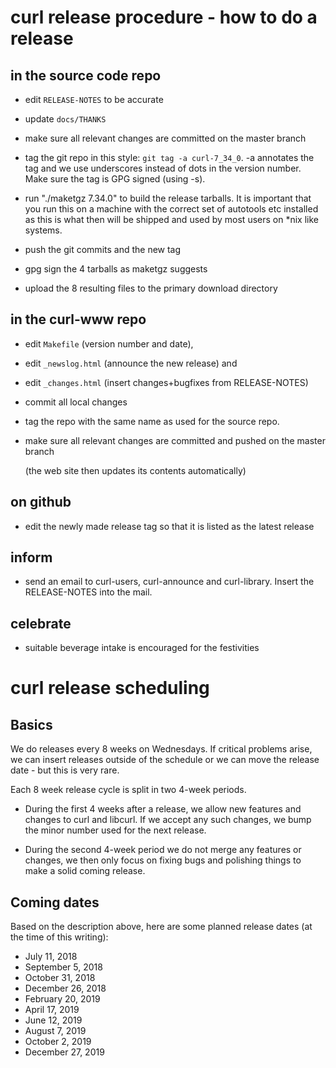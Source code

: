 curl release procedure - how to do a release
============================================

in the source code repo
-----------------------

- edit `RELEASE-NOTES` to be accurate

- update `docs/THANKS`

- make sure all relevant changes are committed on the master branch

- tag the git repo in this style: `git tag -a curl-7_34_0`. -a annotates the
  tag and we use underscores instead of dots in the version number. Make sure
  the tag is GPG signed (using -s).

- run "./maketgz 7.34.0" to build the release tarballs. It is important that
  you run this on a machine with the correct set of autotools etc installed
  as this is what then will be shipped and used by most users on *nix like
  systems.

- push the git commits and the new tag

- gpg sign the 4 tarballs as maketgz suggests

- upload the 8 resulting files to the primary download directory

in the curl-www repo
--------------------

- edit `Makefile` (version number and date),

- edit `_newslog.html` (announce the new release) and

- edit `_changes.html` (insert changes+bugfixes from RELEASE-NOTES)

- commit all local changes

- tag the repo with the same name as used for the source repo.

- make sure all relevant changes are committed and pushed on the master branch

  (the web site then updates its contents automatically)

on github
---------

- edit the newly made release tag so that it is listed as the latest release

inform
------

- send an email to curl-users, curl-announce and curl-library. Insert the
  RELEASE-NOTES into the mail.

celebrate
---------

- suitable beverage intake is encouraged for the festivities

curl release scheduling
=======================

Basics
------

We do releases every 8 weeks on Wednesdays. If critical problems arise, we can
insert releases outside of the schedule or we can move the release date - but
this is very rare.

Each 8 week release cycle is split in two 4-week periods.

- During the first 4 weeks after a release, we allow new features and changes
  to curl and libcurl. If we accept any such changes, we bump the minor number
  used for the next release.

- During the second 4-week period we do not merge any features or changes, we
  then only focus on fixing bugs and polishing things to make a solid coming
  release.

Coming dates
------------

Based on the description above, here are some planned release dates (at the
time of this writing):

- July 11, 2018
- September 5, 2018
- October 31, 2018
- December 26, 2018
- February 20, 2019
- April 17, 2019
- June 12, 2019
- August 7, 2019
- October 2, 2019
- December 27, 2019
